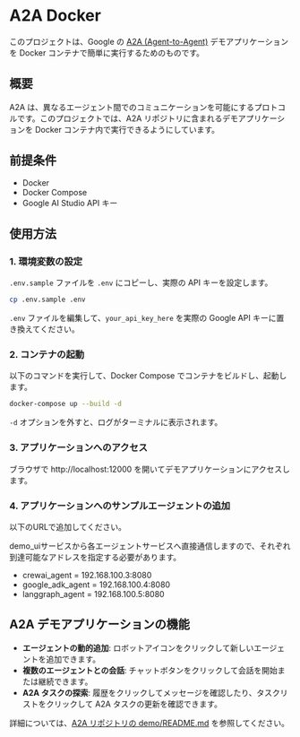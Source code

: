 # A2A Docker

このプロジェクトは、Google の [A2A (Agent-to-Agent)](https://github.com/google/A2A) デモアプリケーションを Docker コンテナで簡単に実行するためのものです。

## 概要

A2A は、異なるエージェント間でのコミュニケーションを可能にするプロトコルです。このプロジェクトでは、A2A リポジトリに含まれるデモアプリケーションを Docker コンテナ内で実行できるようにしています。

## 前提条件

- Docker
- Docker Compose
- Google AI Studio API キー

## 使用方法

### 1. 環境変数の設定

`.env.sample` ファイルを `.env` にコピーし、実際の API キーを設定します。

```bash
cp .env.sample .env
```

`.env` ファイルを編集して、`your_api_key_here` を実際の Google API キーに置き換えてください。

### 2. コンテナの起動

以下のコマンドを実行して、Docker Compose でコンテナをビルドし、起動します。

```bash
docker-compose up --build -d
```
`-d` オプションを外すと、ログがターミナルに表示されます。

### 3. アプリケーションへのアクセス

ブラウザで http://localhost:12000 を開いてデモアプリケーションにアクセスします。

### 4. アプリケーションへのサンプルエージェントの追加

以下のURLで追加してください。

demo_uiサービスから各エージェントサービスへ直接通信しますので、それぞれ到達可能なアドレスを指定する必要があります。

- crewai_agent = 192.168.100.3:8080
- google_adk_agent = 192.168.100.4:8080
- langgraph_agent = 192.168.100.5:8080

## A2A デモアプリケーションの機能

- **エージェントの動的追加**: ロボットアイコンをクリックして新しいエージェントを追加できます。
- **複数のエージェントとの会話**: チャットボタンをクリックして会話を開始または継続できます。
- **A2A タスクの探索**: 履歴をクリックしてメッセージを確認したり、タスクリストをクリックして A2A タスクの更新を確認できます。

詳細については、[A2A リポジトリの demo/README.md](https://github.com/google/A2A/blob/main/demo/README.md) を参照してください。
